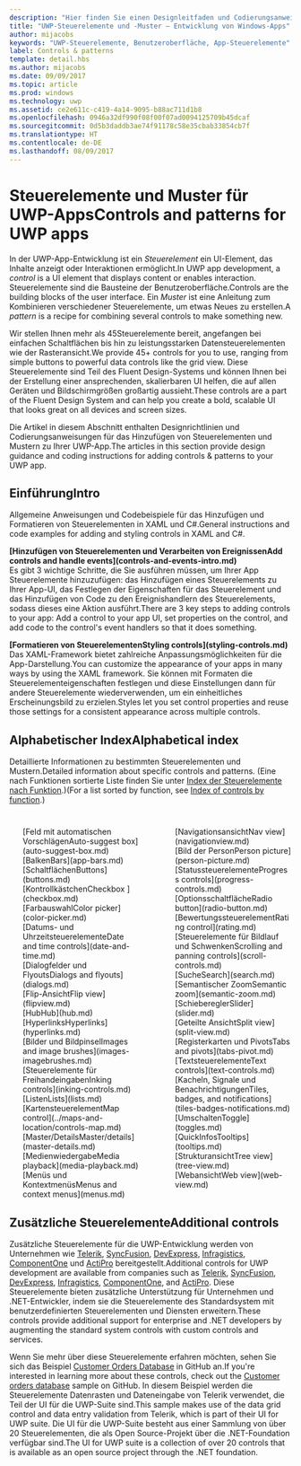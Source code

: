 ```yaml
---
description: "Hier finden Sie einen Designleitfaden und Codierungsanweisungen für das Hinzufügen von Steuerelementen und Mustern zu Ihrer UWP-App. Sie finden mehr als 45leistungsstarke Steuerelemente für die Verwendung mit Ihrer App."
title: "UWP-Steuerelemente und -Muster – Entwicklung von Windows-Apps"
author: mijacobs
keywords: "UWP-Steuerelemente, Benutzeroberfläche, App-Steuerelemente"
label: Controls & patterns
template: detail.hbs
ms.author: mijacobs
ms.date: 09/09/2017
ms.topic: article
ms.prod: windows
ms.technology: uwp
ms.assetid: ce2e611c-c419-4a14-9095-b88ac711d1b8
ms.openlocfilehash: 0946a32df990f08f00f07ad0094125709b45dcaf
ms.sourcegitcommit: 0d5b3daddb3ae74f91178c58e35cbab33854cb7f
ms.translationtype: HT
ms.contentlocale: de-DE
ms.lasthandoff: 08/09/2017
---
```

# <a name="controls-and-patterns-for-uwp-apps"></a><span data-ttu-id="aa3b4-105">Steuerelemente und Muster für UWP-Apps</span><span class="sxs-lookup"><span data-stu-id="aa3b4-105">Controls and patterns for UWP apps</span></span>
<link rel="stylesheet" href="https://az835927.vo.msecnd.net/sites/uwp/Resources/css/custom.css"> 

<span data-ttu-id="aa3b4-106">In der UWP-App-Entwicklung ist ein <i>Steuerelement</i> ein UI-Element, das Inhalte anzeigt oder Interaktionen ermöglicht.</span><span class="sxs-lookup"><span data-stu-id="aa3b4-106">In UWP app development, a <i>control</i> is a UI element that displays content or enables interaction.</span></span> <span data-ttu-id="aa3b4-107">Steuerelemente sind die Bausteine der Benutzeroberfläche.</span><span class="sxs-lookup"><span data-stu-id="aa3b4-107">Controls are the building blocks of the user interface.</span></span> <span data-ttu-id="aa3b4-108">Ein <i>Muster</i> ist eine Anleitung zum Kombinieren verschiedener Steuerelemente, um etwas Neues zu erstellen.</span><span class="sxs-lookup"><span data-stu-id="aa3b4-108">A <i>pattern</i> is a recipe for combining several controls to make something new.</span></span>

<span data-ttu-id="aa3b4-109">Wir stellen Ihnen mehr als 45Steuerelemente bereit, angefangen bei einfachen Schaltflächen bis hin zu leistungsstarken Datensteuerelementen wie der Rasteransicht.</span><span class="sxs-lookup"><span data-stu-id="aa3b4-109">We provide 45+ controls for you to use, ranging from simple buttons to powerful data controls like the grid view.</span></span>  <span data-ttu-id="aa3b4-110">Diese Steuerelemente sind Teil des Fluent Design-Systems und können Ihnen bei der Erstellung einer ansprechenden, skalierbaren UI helfen, die auf allen Geräten und Bildschirmgrößen großartig aussieht.</span><span class="sxs-lookup"><span data-stu-id="aa3b4-110">These controls are a part of the Fluent Design System and can help you create a bold, scalable UI that looks great on all devices and screen sizes.</span></span> 

<span data-ttu-id="aa3b4-111">Die Artikel in diesem Abschnitt enthalten Designrichtlinien und Codierungsanweisungen für das Hinzufügen von Steuerelementen und Mustern zu Ihrer UWP-App.</span><span class="sxs-lookup"><span data-stu-id="aa3b4-111">The articles in this section provide design guidance and coding instructions for adding controls & patterns to your UWP app.</span></span> 

## <a name="intro"></a><span data-ttu-id="aa3b4-112">Einführung</span><span class="sxs-lookup"><span data-stu-id="aa3b4-112">Intro</span></span>

<span data-ttu-id="aa3b4-113">Allgemeine Anweisungen und Codebeispiele für das Hinzufügen und Formatieren von Steuerelementen in XAML und C#.</span><span class="sxs-lookup"><span data-stu-id="aa3b4-113">General instructions and code examples for adding and styling controls in XAML and C#.</span></span>

<div class="side-by-side">
<div class="side-by-side-content">
  <div class="side-by-side-content-left">
   <p><b>[<span data-ttu-id="aa3b4-114">Hinzufügen von Steuerelementen und Verarbeiten von Ereignissen</span><span class="sxs-lookup"><span data-stu-id="aa3b4-114">Add controls and handle events</span></span>](controls-and-events-intro.md)</b> <br/>
<span data-ttu-id="aa3b4-115">Es gibt 3 wichtige Schritte, die Sie ausführen müssen, um Ihrer App Steuerelemente hinzuzufügen: das Hinzufügen eines Steuerelements zu Ihrer App-UI, das Festlegen der Eigenschaften für das Steuerelement und das Hinzufügen von Code zu den Ereignishandlern des Steuerelements, sodass dieses eine Aktion ausführt.</span><span class="sxs-lookup"><span data-stu-id="aa3b4-115">There are 3 key steps to adding controls to your app: Add a control to your app UI, set properties on the control, and add code to the control's event handlers so that it does something.</span></span></li>
</ul> 
</p>
  </div>
  <div class="side-by-side-content-right">
   <p><b>[<span data-ttu-id="aa3b4-116">Formatieren von Steuerelementen</span><span class="sxs-lookup"><span data-stu-id="aa3b4-116">Styling controls</span></span>](styling-controls.md)</b> <br/>
<span data-ttu-id="aa3b4-117">Das XAML-Framework bietet zahlreiche Anpassungsmöglichkeiten für die App-Darstellung.</span><span class="sxs-lookup"><span data-stu-id="aa3b4-117">You can customize the appearance of your apps in many ways by using the XAML framework.</span></span> <span data-ttu-id="aa3b4-118">Sie können mit Formaten die Steuerelementeigenschaften festlegen und diese Einstellungen dann für andere Steuerelemente wiederverwenden, um ein einheitliches Erscheinungsbild zu erzielen.</span><span class="sxs-lookup"><span data-stu-id="aa3b4-118">Styles let you set control properties and reuse those settings for a consistent appearance across multiple controls.</span></span></p>
  </div>
</div>
</div>

## <a name="alphabetical-index"></a><span data-ttu-id="aa3b4-119">Alphabetischer Index</span><span class="sxs-lookup"><span data-stu-id="aa3b4-119">Alphabetical index</span></span> 

<span data-ttu-id="aa3b4-120">Detaillierte Informationen zu bestimmten Steuerelementen und Mustern.</span><span class="sxs-lookup"><span data-stu-id="aa3b4-120">Detailed information about specific controls and patterns.</span></span> <span data-ttu-id="aa3b4-121">(Eine nach Funktionen sortierte Liste finden Sie unter [Index der Steuerelemente nach Funktion](controls-by-function.md).)</span><span class="sxs-lookup"><span data-stu-id="aa3b4-121">(For a list sorted by function, see [Index of controls by function](controls-by-function.md).)</span></span>

<div style="column-count: 2; column-gap: 40px; margin-top: 40px;" >
<ul style="margin-top: 0px; padding-top: 0px; list-style-type: none;">
<li style="list-style-type: none;">[<span data-ttu-id="aa3b4-122">Feld mit automatischen Vorschlägen</span><span class="sxs-lookup"><span data-stu-id="aa3b4-122">Auto-suggest box</span></span>](auto-suggest-box.md)</li>

<li style="list-style-type: none;">[<span data-ttu-id="aa3b4-123">Balken</span><span class="sxs-lookup"><span data-stu-id="aa3b4-123">Bars</span></span>](app-bars.md)</li>

<li style="list-style-type: none;">[<span data-ttu-id="aa3b4-124">Schaltflächen</span><span class="sxs-lookup"><span data-stu-id="aa3b4-124">Buttons</span></span>](buttons.md)</li>

<li style="list-style-type: none;">[<span data-ttu-id="aa3b4-125">Kontrollkästchen</span><span class="sxs-lookup"><span data-stu-id="aa3b4-125">Checkbox</span></span> ](checkbox.md)</li>

<li style="list-style-type: none;">[<span data-ttu-id="aa3b4-126">Farbauswahl</span><span class="sxs-lookup"><span data-stu-id="aa3b4-126">Color picker</span></span>](color-picker.md)</li>

<li style="list-style-type: none;">[<span data-ttu-id="aa3b4-127">Datums- und Uhrzeitsteuerelemente</span><span class="sxs-lookup"><span data-stu-id="aa3b4-127">Date and time controls</span></span>](date-and-time.md)</li>


<li style="list-style-type: none;">[<span data-ttu-id="aa3b4-128">Dialogfelder und Flyouts</span><span class="sxs-lookup"><span data-stu-id="aa3b4-128">Dialogs and flyouts</span></span>](dialogs.md)</li>

<li style="list-style-type: none;">[<span data-ttu-id="aa3b4-129">Flip-Ansicht</span><span class="sxs-lookup"><span data-stu-id="aa3b4-129">Flip view</span></span>](flipview.md)</li>

<li style="list-style-type: none;">[<span data-ttu-id="aa3b4-130">Hub</span><span class="sxs-lookup"><span data-stu-id="aa3b4-130">Hub</span></span>](hub.md)</li>

<li style="list-style-type: none;">[<span data-ttu-id="aa3b4-131">Hyperlinks</span><span class="sxs-lookup"><span data-stu-id="aa3b4-131">Hyperlinks</span></span>](hyperlinks.md)</li>

<li style="list-style-type: none;">[<span data-ttu-id="aa3b4-132">Bilder und Bildpinsel</span><span class="sxs-lookup"><span data-stu-id="aa3b4-132">Images and image brushes</span></span>](images-imagebrushes.md)</li>

<li style="list-style-type: none;">[<span data-ttu-id="aa3b4-133">Steuerelemente für Freihandeingaben</span><span class="sxs-lookup"><span data-stu-id="aa3b4-133">Inking controls</span></span>](inking-controls.md)</li>

<li style="list-style-type: none;">[<span data-ttu-id="aa3b4-134">Listen</span><span class="sxs-lookup"><span data-stu-id="aa3b4-134">Lists</span></span>](lists.md)</li>

<li style="list-style-type: none;">[<span data-ttu-id="aa3b4-135">Kartensteuerelement</span><span class="sxs-lookup"><span data-stu-id="aa3b4-135">Map control</span></span>](../maps-and-location/controls-map.md)</li>

<li style="list-style-type: none;">[<span data-ttu-id="aa3b4-136">Master/Details</span><span class="sxs-lookup"><span data-stu-id="aa3b4-136">Master/details</span></span>](master-details.md)</li>

<li style="list-style-type: none;">[<span data-ttu-id="aa3b4-137">Medienwiedergabe</span><span class="sxs-lookup"><span data-stu-id="aa3b4-137">Media playback</span></span>](media-playback.md)</li>

<li style="list-style-type: none;">[<span data-ttu-id="aa3b4-138">Menüs und Kontextmenüs</span><span class="sxs-lookup"><span data-stu-id="aa3b4-138">Menus and context menus</span></span>](menus.md)</li>

<li style="list-style-type: none;">[<span data-ttu-id="aa3b4-139">Navigationsansicht</span><span class="sxs-lookup"><span data-stu-id="aa3b4-139">Nav view</span></span>](navigationview.md)</li>

<li style="list-style-type: none;">[<span data-ttu-id="aa3b4-140">Bild der Person</span><span class="sxs-lookup"><span data-stu-id="aa3b4-140">Person picture</span></span>](person-picture.md)</li>

<li style="list-style-type: none;">[<span data-ttu-id="aa3b4-141">Statussteuerelemente</span><span class="sxs-lookup"><span data-stu-id="aa3b4-141">Progress controls</span></span>](progress-controls.md)</li>

<li style="list-style-type: none;">[<span data-ttu-id="aa3b4-142">Optionsschaltfläche</span><span class="sxs-lookup"><span data-stu-id="aa3b4-142">Radio button</span></span>](radio-button.md)</li>

<li style="list-style-type: none;">[<span data-ttu-id="aa3b4-143">Bewertungssteuerelement</span><span class="sxs-lookup"><span data-stu-id="aa3b4-143">Rating control</span></span>](rating.md)</li>

<li style="list-style-type: none;">[<span data-ttu-id="aa3b4-144">Steuerelemente für Bildlauf und Schwenken</span><span class="sxs-lookup"><span data-stu-id="aa3b4-144">Scrolling and panning controls</span></span>](scroll-controls.md)</li>

<li style="list-style-type: none;">[<span data-ttu-id="aa3b4-145">Suche</span><span class="sxs-lookup"><span data-stu-id="aa3b4-145">Search</span></span>](search.md)</li>

<li style="list-style-type: none;">[<span data-ttu-id="aa3b4-146">Semantischer Zoom</span><span class="sxs-lookup"><span data-stu-id="aa3b4-146">Semantic zoom</span></span>](semantic-zoom.md)</li>

<li style="list-style-type: none;">[<span data-ttu-id="aa3b4-147">Schieberegler</span><span class="sxs-lookup"><span data-stu-id="aa3b4-147">Slider</span></span>](slider.md)</li>

<li style="list-style-type: none;">[<span data-ttu-id="aa3b4-148">Geteilte Ansicht</span><span class="sxs-lookup"><span data-stu-id="aa3b4-148">Split view</span></span>](split-view.md)</li>

<li style="list-style-type: none;">[<span data-ttu-id="aa3b4-149">Registerkarten und Pivots</span><span class="sxs-lookup"><span data-stu-id="aa3b4-149">Tabs and pivots</span></span>](tabs-pivot.md)</li>

<li style="list-style-type: none;">[<span data-ttu-id="aa3b4-150">Textsteuerelemente</span><span class="sxs-lookup"><span data-stu-id="aa3b4-150">Text controls</span></span>](text-controls.md)</li>

<li style="list-style-type: none;">[<span data-ttu-id="aa3b4-151">Kacheln, Signale und Benachrichtigungen</span><span class="sxs-lookup"><span data-stu-id="aa3b4-151">Tiles, badges, and notifications</span></span>](tiles-badges-notifications.md)</li>


<li style="list-style-type: none;">[<span data-ttu-id="aa3b4-152">Umschalten</span><span class="sxs-lookup"><span data-stu-id="aa3b4-152">Toggle</span></span>](toggles.md)</li>
<li style="list-style-type: none;">[<span data-ttu-id="aa3b4-153">QuickInfos</span><span class="sxs-lookup"><span data-stu-id="aa3b4-153">Tooltips</span></span>](tooltips.md)</li>

<li style="list-style-type: none;">[<span data-ttu-id="aa3b4-154">Strukturansicht</span><span class="sxs-lookup"><span data-stu-id="aa3b4-154">Tree view</span></span>](tree-view.md)</li>

<li style="list-style-type: none;">[<span data-ttu-id="aa3b4-155">Webansicht</span><span class="sxs-lookup"><span data-stu-id="aa3b4-155">Web view</span></span>](web-view.md)</li>
</ul>
</div>

## <a name="additional-controls"></a><span data-ttu-id="aa3b4-156">Zusätzliche Steuerelemente</span><span class="sxs-lookup"><span data-stu-id="aa3b4-156">Additional controls</span></span>

<span data-ttu-id="aa3b4-157">Zusätzliche Steuerelemente für die UWP-Entwicklung werden von Unternehmen wie [Telerik](http://www.telerik.com/), [SyncFusion](https://www.syncfusion.com/products/uwp), [DevExpress](https://www.devexpress.com/Products/NET/Controls/Win10Apps/), [Infragistics](http://www.infragistics.com/products/universal-windows-platform), [ComponentOne](https://www.componentone.com/Studio/Platform/UWP) und [ActiPro](http://www.actiprosoftware.com/products/controls/universal) bereitgestellt.</span><span class="sxs-lookup"><span data-stu-id="aa3b4-157">Additional controls for UWP development are available from companies such as [Telerik](http://www.telerik.com/), [SyncFusion](https://www.syncfusion.com/products/uwp), [DevExpress](https://www.devexpress.com/Products/NET/Controls/Win10Apps/), [Infragistics](http://www.infragistics.com/products/universal-windows-platform), [ComponentOne](https://www.componentone.com/Studio/Platform/UWP), and [ActiPro](http://www.actiprosoftware.com/products/controls/universal).</span></span> <span data-ttu-id="aa3b4-158">Diese Steuerelemente bieten zusätzliche Unterstützung für Unternehmen und .NET-Entwickler, indem sie die Steuerelemente des Standardsystem mit benutzerdefinierten Steuerelementen und Diensten erweitern.</span><span class="sxs-lookup"><span data-stu-id="aa3b4-158">These controls provide additional support for enterprise and .NET developers by augmenting the standard system controls with custom controls and services.</span></span>  

<span data-ttu-id="aa3b4-159">Wenn Sie mehr über diese Steuerelemente erfahren möchten, sehen Sie sich das Beispiel [Customer Orders Database](https://github.com/Microsoft/Windows-appsample-customers-orders-database) in GitHub an.</span><span class="sxs-lookup"><span data-stu-id="aa3b4-159">If you're interested in learning more about these controls, check out the [Customer orders database](https://github.com/Microsoft/Windows-appsample-customers-orders-database) sample on GitHub.</span></span> <span data-ttu-id="aa3b4-160">In diesem Beispiel werden die Steuerelemente Datenrasten und Dateneingabe von Telerik verwendet, die Teil der UI für die UWP-Suite sind.</span><span class="sxs-lookup"><span data-stu-id="aa3b4-160">This sample makes use of the data grid control and data entry validation from Telerik, which is part of their UI for UWP suite.</span></span> <span data-ttu-id="aa3b4-161">Die UI für die UWP-Suite besteht aus einer Sammlung von über 20 Steuerelementen, die als Open Source-Projekt über die .NET-Foundation verfügbar sind.</span><span class="sxs-lookup"><span data-stu-id="aa3b4-161">The UI for UWP suite is a collection of over 20 controls that is available as an open source project through the .NET foundation.</span></span>
